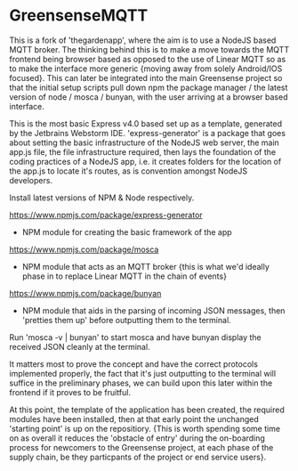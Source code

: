 # GreensenseMQTT
This is a fork of 'thegardenapp', where the aim is to use a NodeJS based MQTT broker. The thinking behind this is to make 
a move towards the MQTT frontend being browser based as opposed to the use of Linear MQTT so as to make the interface 
more generic {moving away from solely Android/IOS focused}. This can later be integrated into the main Greensense project 
so that the initial setup scripts pull down npm the package manager / the latest version of node / mosca / bunyan, with the 
user arriving at a browser based interface.


This is the most basic Express v4.0 based set up as a template, generated by the Jetbrains Webstorm IDE.
'express-generator' is a package that goes about setting the basic infrastructure of the NodeJS web server, the main app.js 
file, the file infrastructure required, then lays the foundation of the coding practices of a NodeJS app, i.e. it creates 
folders for the location of the app.js to locate it's routes, as is convention amongst NodeJS developers.

Install latest versions of NPM & Node respectively.

https://www.npmjs.com/package/express-generator
- NPM module for creating the basic framework of the app

https://www.npmjs.com/package/mosca
- NPM module that acts as an MQTT broker {this is what we'd ideally phase in to replace Linear MQTT in the chain of events}

https://www.npmjs.com/package/bunyan
- NPM module that aids in the parsing of incoming JSON messages, then 'pretties them up' before outputting them to the terminal.

Run 'mosca -v | bunyan' to start mosca and have bunyan display the received JSON cleanly at the terminal.

It matters most to prove the concept and have the correct protocols implemented properly, the fact that it's 
just outputting to the terminal will suffice in the preliminary phases, we can build upon this later within the frontend if it 
proves to be fruitful.

At this point, the template of the application has been created, the required modules have been installed, then at that early 
point the unchanged 'starting point' is up on the repositiory. {This is worth spending some time on as overall it reduces the 
'obstacle of entry' during the on-boarding process for newcomers to the Greensense project, at each phase of the supply chain,
be they particpants of the project or end service users}.
